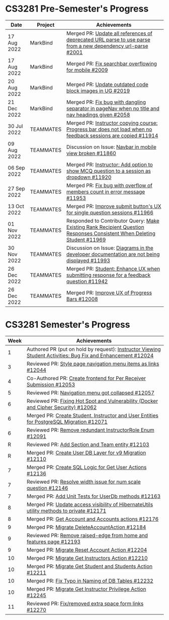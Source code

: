 # CS3281 Pre-Semester's Progress

| Date        | Project   | Achievements                                                                                                                                                                 |
| ----------- | --------- | ---------------------------------------------------------------------------------------------------------------------------------------------------------------------------- |
| 17 Aug 2022 | MarkBind  | Merged PR: [Update all references of deprecated URL parse to use parse from a new dependency url-parse #2001](https://github.com/MarkBind/markbind/pull/2001)                |
| 17 Aug 2022 | MarkBind  | Merged PR: [Fix searchbar overflowing for mobile #2009](https://github.com/MarkBind/markbind/pull/2009)                                                                      |
| 20 Aug 2022 | MarkBind  | Merged PR: [Update outdated code block images in UG #2019](https://github.com/MarkBind/markbind/pull/2019)                                                                   |
| 21 Dec 2022 | MarkBind  | Merged PR: [Fix bug with dangling separator in pageNav when no title and nav headings given #2058](https://github.com/MarkBind/markbind/pull/2058)                           |
| 30 Jul 2022 | TEAMMATES | Merged PR: [Instructor copying course: Progress bar does not load when no feedback sessions are copied #11914](https://github.com/TEAMMATES/teammates/pull/11914)            |
| 09 Aug 2022 | TEAMMATES | Discussion on Issue: [Navbar in mobile view broken #11860](https://github.com/TEAMMATES/teammates/issues/11860)                                                              |
| 06 Sep 2022 | TEAMMATES | Merged PR: [Instructor: Add option to show MCQ question to a session as dropdown #11920](https://github.com/TEAMMATES/teammates/pull/11920)                                  |
| 27 Sep 2022 | TEAMMATES | Merged PR: [Fix bug with overflow of members count in error message #11953](https://github.com/TEAMMATES/teammates/pull/11953)                                               |
| 13 Oct 2022 | TEAMMATES | Merged PR: [Improve submit button's UX for single question sessions #11966](https://github.com/TEAMMATES/teammates/pull/11966)                                               |
| 01 Nov 2022 | TEAMMATES | Responded to Contributor Query: [Make Existing Rank Recipient Question Responses Consistent When Deleting Student #11969](https://github.com/TEAMMATES/teammates/pull/11969) |
| 30 Nov 2022 | TEAMMATES | Discussion on Issue: [Diagrams in the developer documentation are not being displayed #11993](https://github.com/TEAMMATES/teammates/issues/11993)                           |
| 26 Dec 2022 | TEAMMATES | Merged PR: [Student: Enhance UX when submitting response for a feedback question #11942](https://github.com/TEAMMATES/teammates/pull/11942)                                  |
| 26 Dec 2022 | TEAMMATES | Merged PR: [Improve UX of Progress Bars #12008](https://github.com/TEAMMATES/teammates/pull/12008)                                                                           |

# CS3281 Semester's Progress

| Week | Achievements                                                                                                                                                     |
| ---- | ---------------------------------------------------------------------------------------------------------------------------------------------------------------- |
| 1    | Authored PR (put on hold by request): [Instructor Viewing Student Activities: Bug Fix and Enhancement #12024](https://github.com/TEAMMATES/teammates/pull/12024) |
| 3    | Reviewed PR: [Style page navigation menu items as links #12044](https://github.com/TEAMMATES/teammates/pull/12044)                                               |
| 4    | Co-Authored PR: [Create frontend for Per Receiver Submission #12053](https://github.com/TEAMMATES/teammates/pull/12053)                                          |
| 5    | Reviewed PR: [Navigation menu got collapsed #12057](https://github.com/TEAMMATES/teammates/pull/12057)                                                           |
| 6    | Reviewed PR: [Fixing Hot Spot and Vulnerability (Docker and Cipher Security) #12062](https://github.com/TEAMMATES/teammates/pull/12062)                          |
| 6    | Merged PR: [Create Student, Instructor and User Entities for PostgreSQL Migration #12071](https://github.com/TEAMMATES/teammates/pull/12071)                     |
| 6    | Reviewed PR: [Remove redundant InstructorRole Enum #12091](https://github.com/TEAMMATES/teammates/pull/12091)                                                    |
| R    | Reviewed PR: [Add Section and Team entity #12103](https://github.com/TEAMMATES/teammates/pull/12103)                                                             |
| R    | Merged PR: [Create User DB Layer for v9 Migration #12110](https://github.com/TEAMMATES/teammates/pull/12110)                                                     |
| 7    | Merged PR: [Create SQL Logic for Get User Actions #12136](https://github.com/TEAMMATES/teammates/pull/12136)                                                     |
| 7    | Reviewed PR: [Resolve width issue for num scale question #12146](https://github.com/TEAMMATES/teammates/pull/12146)                                              |
| 7    | Merged PR: [Add Unit Tests for UserDb methods #12163](https://github.com/TEAMMATES/teammates/pull/12163)                                                         |
| 8    | Merged PR: [Update access visibility of HibernateUtils utility methods to private #12171](https://github.com/TEAMMATES/teammates/pull/12171)                     |
| 8    | Merged PR: [Get Account and Accounts actions #12176](https://github.com/TEAMMATES/teammates/pull/12176)                                                          |
| 9    | Merged PR: [Migrate DeleteAccountAction #12184](https://github.com/TEAMMATES/teammates/pull/12184)                                                               |
| 9    | Reviewed PR: [Remove raised-edge from home and features page #12193](https://github.com/TEAMMATES/teammates/pull/12193)                                          |
| 9    | Merged PR: [Migrate Reset Account Action #12204](https://github.com/TEAMMATES/teammates/pull/12204)                                                              |
| 10   | Merged PR: [Migrate Get Instructors Action #12210](https://github.com/TEAMMATES/teammates/pull/12210)                                                            |
| 10   | Merged PR: [Migrate Get Student and Students Action #12211](https://github.com/TEAMMATES/teammates/pull/12211)                                                   |
| 10   | Merged PR: [Fix Typo in Naming of DB Tables #12232](https://github.com/TEAMMATES/teammates/pull/12232)                                                           |
| 10   | Merged PR: [Migrate Get Instructor Privilege Action #12245](https://github.com/TEAMMATES/teammates/pull/12245)                                                   |
| 11   | Reviewed PR: [Fix/removed extra space form links #12270](https://github.com/TEAMMATES/teammates/pull/12270)                                                      |
